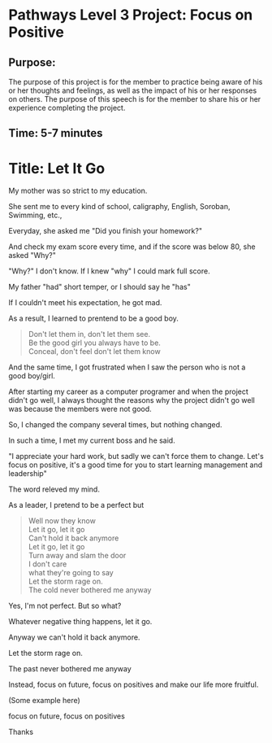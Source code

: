 # Pathways Level 3 Project: Focus on Positive
  
## Purpose:
  
The purpose of this project is for the member to practice being aware of his or her thoughts and feelings, as well as the impact of his or her responses on others. The purpose of this speech is for the member to share his or her experience completing the project.
  
## Time: 5-7 minutes

# Title: Let It Go
  
My mother was so strict to my education.  
  
She sent me to every kind of school, caligraphy, English, Soroban, Swimming, etc.,
  
Everyday, she asked me "Did you finish your homework?"
  
And check my exam score every time, and if the score was below 80, she asked "Why?"
  
"Why?" I don't know. If I knew "why" I could mark full score.
  
My father "had" short temper, or I should say he "has"
  
If I couldn't meet his expectation, he got mad.
  
As a result, I learned to prentend to be a good boy.
  
> Don't let them in, don't let them see.  
> Be the good girl you always have to be.  
> Conceal, don't feel don't let them know  
  
And the same time, I got frustrated when I saw the person who is not a good boy/girl.
  
After starting my career as a computer programer and when the project didn't go well, I always thought the reasons why the project didn't go well was because the members were not good.
  
So, I changed the company several times, but nothing changed.
  
In such a time, I met my current boss and he said.
  
"I appreciate your hard work, but sadly we can't force them to change. Let's focus on positive, it's a good time for you to start learning management and leadership"
  
The word releved my mind.
  
As a leader, I pretend to be a perfect but
  
> Well now they know  
> Let it go, let it go  
> Can't hold it back anymore  
> Let it go, let it go  
> Turn away and slam the door  
> I don't care  
> what they're going to say  
> Let the storm rage on.  
> The cold never bothered me anyway  
  
Yes, I'm not perfect. But so what? 
  
Whatever negative thing happens, let it go.
  
Anyway we can't hold it back anymore.
  
Let the storm rage on.
  
The past never bothered me anyway
  
Instead, focus on future, focus on positives and make our life more fruitful.
  
(Some example here)
  
focus on future, focus on positives
  
Thanks
